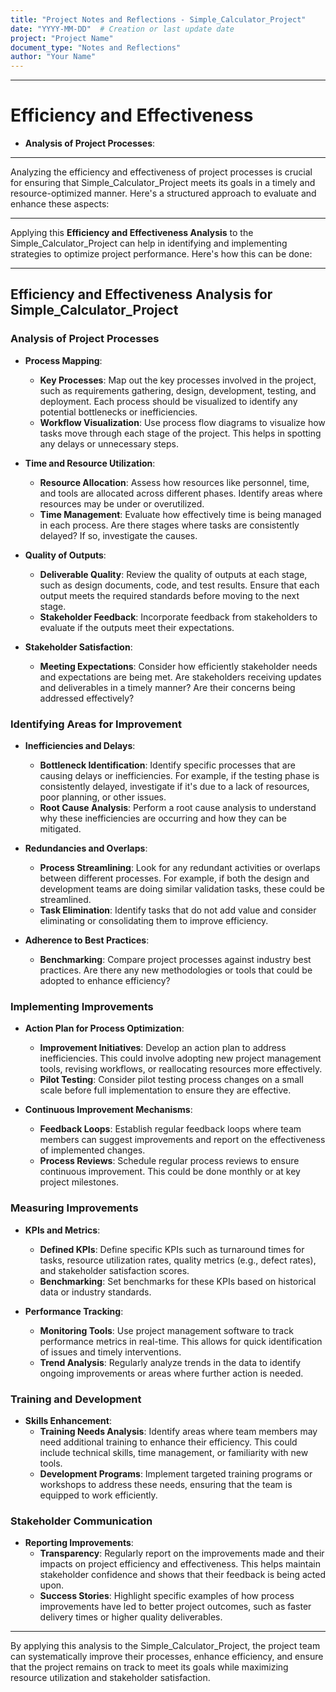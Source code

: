 ```yaml
---
title: "Project Notes and Reflections - Simple_Calculator_Project"
date: "YYYY-MM-DD"  # Creation or last update date
project: "Project Name"
document_type: "Notes and Reflections"
author: "Your Name"
---
```

---
# Efficiency and Effectiveness

- **Analysis of Project Processes**:

---
Analyzing the efficiency and effectiveness of project processes is crucial for ensuring that Simple_Calculator_Project meets its goals in a timely and resource-optimized manner. Here's a structured approach to evaluate and enhance these aspects:

---

Applying this **Efficiency and Effectiveness Analysis** to the Simple_Calculator_Project can help in identifying and implementing strategies to optimize project performance. Here's how this can be done:

---

## Efficiency and Effectiveness Analysis for Simple_Calculator_Project

### Analysis of Project Processes

- **Process Mapping**:
  - **Key Processes**: Map out the key processes involved in the project, such as requirements gathering, design, development, testing, and deployment. Each process should be visualized to identify any potential bottlenecks or inefficiencies.
  - **Workflow Visualization**: Use process flow diagrams to visualize how tasks move through each stage of the project. This helps in spotting any delays or unnecessary steps.

- **Time and Resource Utilization**:
  - **Resource Allocation**: Assess how resources like personnel, time, and tools are allocated across different phases. Identify areas where resources may be under or overutilized.
  - **Time Management**: Evaluate how effectively time is being managed in each process. Are there stages where tasks are consistently delayed? If so, investigate the causes.

- **Quality of Outputs**:
  - **Deliverable Quality**: Review the quality of outputs at each stage, such as design documents, code, and test results. Ensure that each output meets the required standards before moving to the next stage.
  - **Stakeholder Feedback**: Incorporate feedback from stakeholders to evaluate if the outputs meet their expectations.

- **Stakeholder Satisfaction**:
  - **Meeting Expectations**: Consider how efficiently stakeholder needs and expectations are being met. Are stakeholders receiving updates and deliverables in a timely manner? Are their concerns being addressed effectively?

### Identifying Areas for Improvement

- **Inefficiencies and Delays**:
  - **Bottleneck Identification**: Identify specific processes that are causing delays or inefficiencies. For example, if the testing phase is consistently delayed, investigate if it's due to a lack of resources, poor planning, or other issues.
  - **Root Cause Analysis**: Perform a root cause analysis to understand why these inefficiencies are occurring and how they can be mitigated.

- **Redundancies and Overlaps**:
  - **Process Streamlining**: Look for any redundant activities or overlaps between different processes. For example, if both the design and development teams are doing similar validation tasks, these could be streamlined.
  - **Task Elimination**: Identify tasks that do not add value and consider eliminating or consolidating them to improve efficiency.

- **Adherence to Best Practices**:
  - **Benchmarking**: Compare project processes against industry best practices. Are there any new methodologies or tools that could be adopted to enhance efficiency?

### Implementing Improvements

- **Action Plan for Process Optimization**:
  - **Improvement Initiatives**: Develop an action plan to address inefficiencies. This could involve adopting new project management tools, revising workflows, or reallocating resources more effectively.
  - **Pilot Testing**: Consider pilot testing process changes on a small scale before full implementation to ensure they are effective.

- **Continuous Improvement Mechanisms**:
  - **Feedback Loops**: Establish regular feedback loops where team members can suggest improvements and report on the effectiveness of implemented changes.
  - **Process Reviews**: Schedule regular process reviews to ensure continuous improvement. This could be done monthly or at key project milestones.

### Measuring Improvements

- **KPIs and Metrics**:
  - **Defined KPIs**: Define specific KPIs such as turnaround times for tasks, resource utilization rates, quality metrics (e.g., defect rates), and stakeholder satisfaction scores.
  - **Benchmarking**: Set benchmarks for these KPIs based on historical data or industry standards.

- **Performance Tracking**:
  - **Monitoring Tools**: Use project management software to track performance metrics in real-time. This allows for quick identification of issues and timely interventions.
  - **Trend Analysis**: Regularly analyze trends in the data to identify ongoing improvements or areas where further action is needed.

### Training and Development

- **Skills Enhancement**:
  - **Training Needs Analysis**: Identify areas where team members may need additional training to enhance their efficiency. This could include technical skills, time management, or familiarity with new tools.
  - **Development Programs**: Implement targeted training programs or workshops to address these needs, ensuring that the team is equipped to work efficiently.

### Stakeholder Communication

- **Reporting Improvements**:
  - **Transparency**: Regularly report on the improvements made and their impacts on project efficiency and effectiveness. This helps maintain stakeholder confidence and shows that their feedback is being acted upon.
  - **Success Stories**: Highlight specific examples of how process improvements have led to better project outcomes, such as faster delivery times or higher quality deliverables.

---

By applying this analysis to the Simple_Calculator_Project, the project team can systematically improve their processes, enhance efficiency, and ensure that the project remains on track to meet its goals while maximizing resource utilization and stakeholder satisfaction.